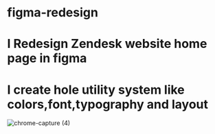 # figma-redesign
# I Redesign Zendesk website home page in figma 
# I create hole utility system like colors,font,typography and layout
![chrome-capture (4)](https://github.com/prathmesh61/figma-redesign/assets/104343605/62cdbd56-3eb1-451e-869a-20dc08892593)
